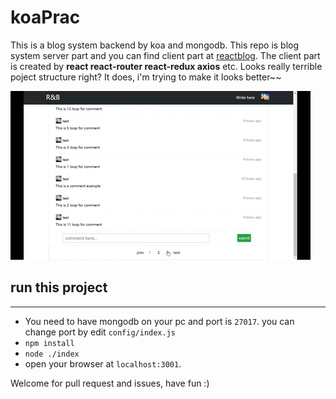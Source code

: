 # koaPrac
This is a blog system backend by koa and mongodb.
This repo is blog system server part and you can find client part at [reactblog](https://github.com/cpprookie/reactblog). The client part is created by 
**react react-router react-redux axios** etc. Looks really terrible poject structure right? It does, i'm trying to make it looks better~~

![](./public/giphy.gif)

## run this project
---
- You need to have mongodb on your pc and port is `27017`. you can change port by edit `config/index.js`
- `npm install` 
- `node ./index`
- open your browser at `localhost:3001`. 

Welcome for pull request and issues, have fun :)
